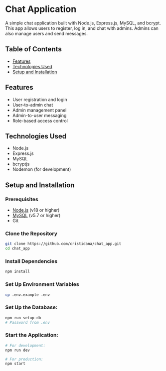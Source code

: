 # Chat Application

A simple chat application built with Node.js, Express.js, MySQL, and bcrypt. This app allows users to register, log in, and chat with admins. Admins can also manage users and send messages.

## Table of Contents

- [Features](#features)
- [Technologies Used](#technologies-used)
- [Setup and Installation](#setup-and-installation)

## Features

- User registration and login
- User-to-admin chat
- Admin management panel
- Admin-to-user messaging
- Role-based access control

## Technologies Used

- Node.js
- Express.js
- MySQL
- bcryptjs
- Nodemon (for development)

## Setup and Installation

### Prerequisites

- [Node.js](https://nodejs.org/) (v18 or higher)
- [MySQL](https://www.mysql.com/) (v5.7 or higher)
- Git

### Clone the Repository

```bash
git clone https://github.com/cristidana/chat_app.git
cd chat_app
```

### Install Dependencies
```bash
npm install
```

### Set Up Environment Variables
```bash
cp .env.example .env
```

### Set Up the Database:
```bash
npm run setup-db
# Password from .env
```

### Start the Application:
```bash
# For development:
npm run dev

# For production:
npm start
```
